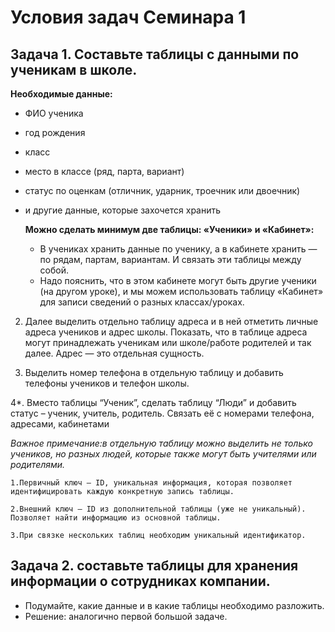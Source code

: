 # Условия задач Семинара 1


## Задача 1. Составьте таблицы с данными по ученикам в школе.

__Необходимые данные:__

- ФИО ученика
- год рождения
- класс
- место в классе (ряд, парта, вариант)
- статус по оценкам (отличник, ударник, троечник или двоечник)
- и другие данные, которые захочется хранить
    
    **Можно сделать минимум две таблицы: «Ученики» и «Кабинет»:**
    
    - В учениках хранить данные по ученику, а в кабинете хранить — по рядам, партам, вариантам. И связать эти таблицы между собой.
    - Надо пояснить, что в этом кабинете могут быть другие ученики (на другом уроке), и мы можем использовать таблицу «Кабинет» для записи сведений о разных классах/уроках.

2. Далее выделить отдельно таблицу адреса и в ней отметить личные адреса учеников и адрес школы. Показать, что в таблице адреса могут принадлежать ученикам или школе/работе родителей и так далее. Адрес — это отдельная сущность.

3. Выделить номер телефона в отдельную таблицу и добавить телефоны учеников и телефон школы.

4*. Вместо таблицы “Ученик”, сделать таблицу “Люди” и добавить статус – ученик, учитель, родитель. Связать её с номерами телефона, адресами, кабинетами


*Важное примечание:в отдельную таблицу можно выделить не только учеников, но разных людей, которые также могут быть учителями или родителями.*


```
1.Первичный ключ — ID, уникальная информация, которая позволяет идентифицировать каждую конкретную запись таблицы. 

2.Внешний ключ — ID из дополнительной таблицы (уже не уникальный). Позволяет найти информацию из основной таблицы.

3.При связке нескольких таблиц необходим уникальный идентификатор.
```


## Задача 2. составьте таблицы для хранения информации о сотрудниках компании.

- Подумайте, какие данные и в какие таблицы необходимо разложить.
- Решение: аналогично первой большой задаче. 
